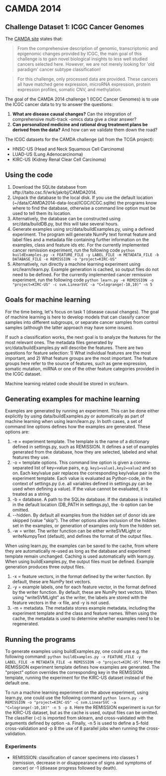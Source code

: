 CAMDA 2014
=========

Challenge Dataset 1: ICGC Cancer Genomes
----------------------------------------

The [CAMDA site](http://camda2014.bioinf.jku.at/doku.php/contest_dataset) states that:

>From the comprehensive description of genomic, transcriptomic and epigenomic changes provided by ICGC, the main goal of this challenge is to gain novel biological insights to less well studied cancers selected here. However, we are not merely looking for 'old paradigm' cancer subtype classification!

>For this challenge, only processed data are provided. These cancers all have matched gene expression, microRNA expression, protein expression profiles, somatic CNV, and methylation.


The goal of the CAMDA 2014 challenge 1 (ICGC Cancer Genomes) is to use the ICGC cancer data to try to answer the questions:

1. **What are disease causal changes?** Can the integration of comprehensive multi-track -omics data give a clear answer?
2. **Can personalized medicine and rational drug treatment plans be derived from the data?** And how can we validate them down the road?

The ICGC datasets for the CAMDA challenge (all from the TCGA project):

* HNSC-US (Head and Neck Squamous Cell Carcinoma)
* LUAD-US (Lung Adenocarcinoma)
* KIRC-US (Kidney Renal Clear Cell Carcinoma)

Using the code
----------------------------------------
1. Download the SQLite database from sftp://taito.csc.fi/wrk/jakrbj/CAMDA2014. 
2. Unpack the database to the local disk. If you use the default location (~/data/CAMDA2014-data-local/ICGC/ICGC.sqlite) the programs know where to find the database, otherwise a command line option must be used to tell them its location.
3. Alternatively, the database can be constructed using src/data/buildDB.py, but this will take several hours.
4. Generate examples using src/data/buildExamples.py, using a defined experiment. The program will generate NumPy text format feature and label files and a metadata file containing further information on the examples, class and feature ids etc. For the currently implemented cancer remission experiment, run the following code `python buildExamples.py -x FEATURE_FILE -y LABEL_FILE -m METADATA_FILE -b DATABASE_FILE -e REMISSION -o "project=KIRC-US"`
5. Alternatively, run directly a machine learning experiment using src/learn/learn.py. Example generation is cached, so output files do not need to be defined. For the currently implemented cancer remission experiment, run the following code `python learn.py -e REMISSION -o "project=KIRC-US" -c svm.LinearSVC -a "C=logrange(-10,10)" -n 5`

Goals for machine learning
----------------------------------------
For the time being, let's focus on task 1 (disease causal changes). The goal of machine learning is here to develop models that can classify cancer samples into different subgroups, or separate cancer samples from control samples (although the latter approach may have some issues). 

If such a classification works, the next goal is to analyze the features for the most relevant ones. The metadata files generated by src/data/buildExamples.py will describe the features. There are two questions for feature selection: 1) What individual features are the most important, and 2) What feature groups are the most important. The feature groups here refer to the source of features, such as gene expression, somatic mutation, miRNA or one of the other feature categories provided in the ICGC dataset.

Machine learning related code should be stored in src/learn.

Generating examples for machine learning
----------------------------------------
Examples are generated by running an experiment. This can be done either explicitly by using data/buildExamples.py or automatically as part of machine learning when using learn/learn.py. In both cases, a set of command line options defines how the examples are generated. These options are:

1. -e = experiment template. The template is the name of a dictionary defined in settings.py, such as REMISSION. It defines a set of examples generated from the database, how they are selected, labeled and what features they use.
2. -o = template options. This command line option is given a comma-separated list of key=value pairs, e.g. `key1=value1,key2=value2` and so on. Each key/value pair replaces the corresponding key/value pair in the experiment template. Each value is evaluated as Python-code, in the context of settings.py (i.e. all variables defined in settings.py can be used when defining a value). If the value cannot be evaluated, it is treated as a string.
3. -b = database. A path to the SQLite database. If the database is installed in the default location (DB_PATH in settings.py), the -b option can be omitted.
4. --hidden. By default all examples from the hidden set of donor ids are skipped (value "skip"). The other options allow inclusion of the hidden set in the examples, or generation of examples only from the hidden set.
5. -w = writer. The writer function can be either writeSVMLight or writeNumpyText (default), and defines the format of the output files.

When using learn.py, the examples can be saved to the cache, from where they are automatically re-used as long as the database and experiment template remain unchanged. Caching is used automatically with learn.py. When using buildExamples.py, the output files must be defined. Example generation produces three output files.

1. -x = feature vectors, in the format defined by the writer function. By default, these are NumPy text vectors.
2. -y = example labels, one for each feature vector, in the format defined by the writer function. By default, these are NumPy text vectors. When using "writeSVMLight" as the writer, the labels are stored with the feature vectors in the -x file, and -y is not used.
3. -m = metadata. The metadata stores example metadata, including the experiment template and the class and feature names. When using the cache, the metadata is used to determine whether examples need to be regenerated.

Running the programs
----------------------------------------
To generate examples using buildExamples.py, one could use e.g. the following command: `python buildExamples.py -x FEATURE_FILE -y LABEL_FILE -m METADATA_FILE -e REMISSION -o "project=KIRC-US"`. Here the REMISSION experiment template defines how examples are generated. The "project" option overrides the corresponding key in the REMISSION template, running the experiment for the KIRC-US dataset instead of the default one.

To run a machine learning experiment on the above experiment, using learn.py, one could use the following command `python learn.py -e REMISSION -o "project=KIRC-US" -c svm.LinearSVC -a "C=logrange(-10,10)" -n 5 -p 8`. Here the REMISSION experiment is run for the KIRC-US dataset, but as the cache is used, output files can be omitted. The classifier (-c) is imported from sklearn, and cross-validated with the arguments defined by option -a. Finally, -n 5 is used to define a 5-fold cross-validation and -p 8 the use of 8 parallel jobs when running the cross-validation.

### Experiments
* REMISSION: classification of cancer specimens into classes 1 (remission, decrease in or disappearance of signs and symptoms of cancer) or -1 (disease progress followed by death).

